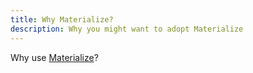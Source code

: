 ```yaml
---
title: Why Materialize?
description: Why you might want to adopt Materialize
---
```


Why use [Materialize][materialize]?

[materialize]: https://materialize.com/
